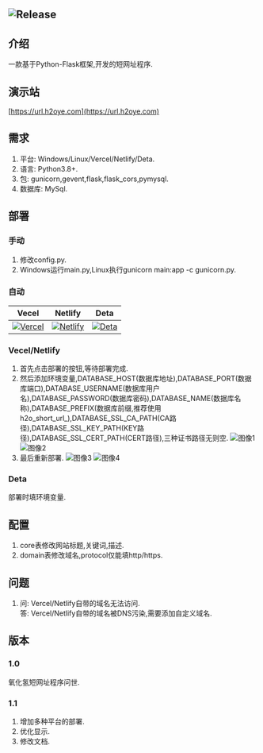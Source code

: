 ![Release](https://img.shields.io/badge/Release-1.1.0-blue)
---
## 介绍
一款基于Python-Flask框架,开发的短网址程序.
## 演示站
[https://url.h2oye.com](https://url.h2oye.com)
## 需求
1. 平台: Windows/Linux/Vercel/Netlify/Deta.
2. 语言: Python3.8+.
3. 包: gunicorn,gevent,flask,flask_cors,pymysql.
4. 数据库: MySql.
## 部署
### 手动
1. 修改config.py.
2. Windows运行main.py,Linux执行gunicorn main:app -c gunicorn.py.
### 自动
Vecel|Netlify|Deta
---|---|---
[![Vercel](https://vercel.com/button)](https://vercel.com/import/project?template=https://github.com/H2Oye/H2O-Short-Url)|[![Netlify](https://www.netlify.com/img/deploy/button.svg)](https://app.netlify.com/start/deploy?repository=https://github.com/H2Oye/H2O-Short-Url)|[![Deta](https://button.deta.dev/1/svg)](https://go.deta.dev/deploy?repo=https://github.com/H2Oye/H2O-Short-Url)
### Vecel/Netlify
1. 首先点击部署的按钮,等待部署完成.
2. 然后添加环境变量,DATABASE_HOST(数据库地址),DATABASE_PORT(数据库端口),DATABASE_USERNAME(数据库用户名),DATABASE_PASSWORD(数据库密码),DATABASE_NAME(数据库名称),DATABASE_PREFIX(数据库前缀,推荐使用h2o_short_url_),DATABASE_SSL_CA_PATH(CA路径),DATABASE_SSL_KEY_PATH(KEY路径),DATABASE_SSL_CERT_PATH(CERT路径),三种证书路径无则空.
![图像1](https://s1.ax1x.com/2023/01/16/pSl2iqK.jpg)
![图像2](https://s1.ax1x.com/2023/01/16/pSl2AaD.jpg)
1. 最后重新部署.
![图像3](https://s1.ax1x.com/2023/01/16/pSl2Pr6.jpg)
![图像4](https://s1.ax1x.com/2023/01/16/pSl2kVO.jpg)
### Deta
部署时填环境变量.
## 配置
1. core表修改网站标题,关键词,描述.
2. domain表修改域名,protocol仅能填http/https.
## 问题
1. 问: Vercel/Netlify自带的域名无法访问.  
   答: Vercel/Netlify自带的域名被DNS污染,需要添加自定义域名.
## 版本
### 1.0
氧化氢短网址程序问世.
### 1.1
1. 增加多种平台的部署.
2. 优化显示.
3. 修改文档.